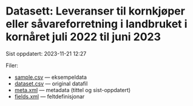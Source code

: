 # Datasett: 	Leveranser til kornkjøper eller såvareforretning i landbruket i kornåret juli 2022 til juni 2023
 Sist oppdatert: 2023-11-21 12:27

 Filer:
 - [sample.csv](sample.csv) — eksempeldata
 - [dataset.csv](dataset.csv) — original datafil
 - [meta.xml](meta.xml) — metadata (tittel og sist-oppdatert)
 - [fields.xml](fields.xml) — feltdefinisjonar

